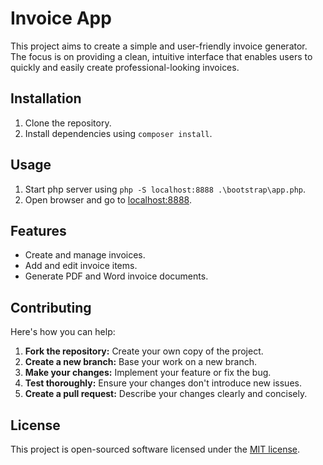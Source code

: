 # Invoice App

This project aims to create a simple and user-friendly invoice generator. The focus is on providing a clean, intuitive interface that enables users to quickly and easily create professional-looking invoices.

## Installation
1. Clone the repository.
2. Install dependencies using `composer install`.

## Usage
1. Start php server using `php -S localhost:8888 .\bootstrap\app.php`.
2. Open browser and go to [localhost:8888](http://localhost:8888/).

## Features
* Create and manage invoices.
* Add and edit invoice items.
* Generate PDF and Word invoice documents.

## Contributing

Here's how you can help:

1. **Fork the repository:** Create your own copy of the project.
2. **Create a new branch:** Base your work on a new branch.
3. **Make your changes:** Implement your feature or fix the bug.
4. **Test thoroughly:** Ensure your changes don't introduce new issues.
5. **Create a pull request:** Describe your changes clearly and concisely.

## License

This project is open-sourced software licensed under the [MIT license](https://opensource.org/licenses/MIT).
